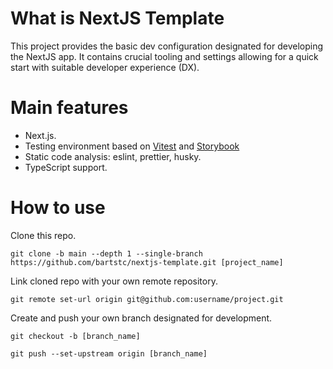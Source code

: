 # What is NextJS Template

This project provides the basic dev configuration designated for developing the NextJS app. It contains crucial tooling and settings allowing for a quick start with suitable developer experience (DX).

# Main features

- Next.js.
- Testing environment based on [Vitest](https://vitest.dev/) and [Storybook](https://storybook.js.org/)
- Static code analysis: eslint, prettier, husky.
- TypeScript support.

# How to use

Clone this repo.

```
git clone -b main --depth 1 --single-branch https://github.com/bartstc/nextjs-template.git [project_name]
```

Link cloned repo with your own remote repository.

```
git remote set-url origin git@github.com:username/project.git
```

Create and push your own branch designated for development.

```
git checkout -b [branch_name]
```

```
git push --set-upstream origin [branch_name]
```
